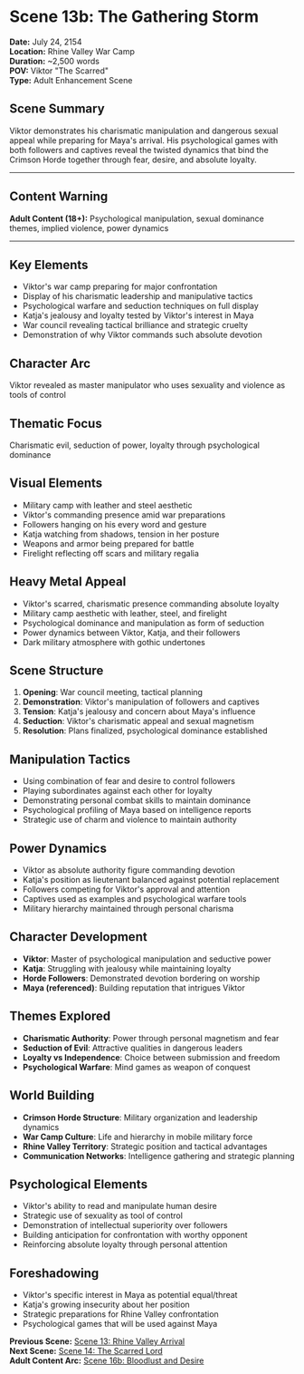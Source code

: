 # Scene 13b: The Gathering Storm

**Date:** July 24, 2154  
**Location:** Rhine Valley War Camp  
**Duration:** ~2,500 words  
**POV:** Viktor "The Scarred"  
**Type:** Adult Enhancement Scene  

## Scene Summary
Viktor demonstrates his charismatic manipulation and dangerous sexual appeal while preparing for Maya's arrival. His psychological games with both followers and captives reveal the twisted dynamics that bind the Crimson Horde together through fear, desire, and absolute loyalty.

---

## Content Warning
**Adult Content (18+):** Psychological manipulation, sexual dominance themes, implied violence, power dynamics

---

## Key Elements
- Viktor's war camp preparing for major confrontation
- Display of his charismatic leadership and manipulative tactics
- Psychological warfare and seduction techniques on full display
- Katja's jealousy and loyalty tested by Viktor's interest in Maya
- War council revealing tactical brilliance and strategic cruelty
- Demonstration of why Viktor commands such absolute devotion

## Character Arc
Viktor revealed as master manipulator who uses sexuality and violence as tools of control

## Thematic Focus
Charismatic evil, seduction of power, loyalty through psychological dominance

## Visual Elements
- Military camp with leather and steel aesthetic
- Viktor's commanding presence amid war preparations
- Followers hanging on his every word and gesture
- Katja watching from shadows, tension in her posture
- Weapons and armor being prepared for battle
- Firelight reflecting off scars and military regalia

## Heavy Metal Appeal
- Viktor's scarred, charismatic presence commanding absolute loyalty
- Military camp aesthetic with leather, steel, and firelight
- Psychological dominance and manipulation as form of seduction
- Power dynamics between Viktor, Katja, and their followers
- Dark military atmosphere with gothic undertones

## Scene Structure
1. **Opening**: War council meeting, tactical planning
2. **Demonstration**: Viktor's manipulation of followers and captives
3. **Tension**: Katja's jealousy and concern about Maya's influence
4. **Seduction**: Viktor's charismatic appeal and sexual magnetism
5. **Resolution**: Plans finalized, psychological dominance established

## Manipulation Tactics
- Using combination of fear and desire to control followers
- Playing subordinates against each other for loyalty
- Demonstrating personal combat skills to maintain dominance
- Psychological profiling of Maya based on intelligence reports
- Strategic use of charm and violence to maintain authority

## Power Dynamics
- Viktor as absolute authority figure commanding devotion
- Katja's position as lieutenant balanced against potential replacement
- Followers competing for Viktor's approval and attention
- Captives used as examples and psychological warfare tools
- Military hierarchy maintained through personal charisma

## Character Development
- **Viktor**: Master of psychological manipulation and seductive power
- **Katja**: Struggling with jealousy while maintaining loyalty
- **Horde Followers**: Demonstrated devotion bordering on worship
- **Maya (referenced)**: Building reputation that intrigues Viktor

## Themes Explored
- **Charismatic Authority**: Power through personal magnetism and fear
- **Seduction of Evil**: Attractive qualities in dangerous leaders
- **Loyalty vs Independence**: Choice between submission and freedom
- **Psychological Warfare**: Mind games as weapon of conquest

## World Building
- **Crimson Horde Structure**: Military organization and leadership dynamics
- **War Camp Culture**: Life and hierarchy in mobile military force
- **Rhine Valley Territory**: Strategic position and tactical advantages
- **Communication Networks**: Intelligence gathering and strategic planning

## Psychological Elements
- Viktor's ability to read and manipulate human desire
- Strategic use of sexuality as tool of control
- Demonstration of intellectual superiority over followers
- Building anticipation for confrontation with worthy opponent
- Reinforcing absolute loyalty through personal attention

## Foreshadowing
- Viktor's specific interest in Maya as potential equal/threat
- Katja's growing insecurity about her position
- Strategic preparations for Rhine Valley confrontation
- Psychological games that will be used against Maya

**Previous Scene:** [Scene 13: Rhine Valley Arrival](scene-13-rhine-valley-arrival.md)  
**Next Scene:** [Scene 14: The Scarred Lord](scene-14-scarred-lord.md)  
**Adult Content Arc:** [Scene 16b: Bloodlust and Desire](scene-16b-bloodlust-desire.md)
